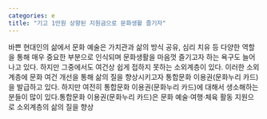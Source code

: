 ```yaml
---
categories: e
title: "기고 1만원 상향된 지원금으로 문화생활 즐기자"
---
```

바쁜 현대인의 삶에서 문화 예술은 가치관과 삶의 방식 공유, 심리 치유 등 다양한 역할을 통해 매우 중요한 부분으로 인식되며 문화생활을 마음껏 즐기고자 하는 욕구도 늘어나고 있다. 하지만 그중에서도 여건상 쉽게 접하지 못하는 소외계층이 있다. 이러한 소외계층에 문화 여건 개선을 통해 삶의 질을 향상시키고자 통합문화 이용권(문화누리 카드)을 발급하고 있다. 하지만 여전히 통합문화 이용권(문화누리 카드)에 대해서 생소해하는 분들이 많이 있다.통합문화 이용권(문화누리 카드)은 문화 예술·여행·체육 활동 지원으로 소외계층의 삶의 질을 향상